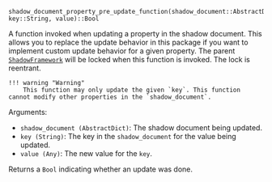 ```
shadow_document_property_pre_update_function(shadow_document::AbstractDict, key::String, value)::Bool
```

A function invoked when updating a property in the shadow document. This allows you to replace the update behavior in this package if you want to implement custom update behavior for a given property. The parent [`ShadowFramework`](@ref) will be locked when this function is invoked. The lock is reentrant.

```
!!! warning "Warning"
    This function may only update the given `key`. This function cannot modify other properties in the `shadow_document`.
```

Arguments:

  * `shadow_document (AbstractDict)`: The shadow document being updated.
  * `key (String)`: The key in the `shadow_document` for the value being updated.
  * `value (Any)`: The new value for the `key`.

Returns a `Bool` indicating whether an update was done.
